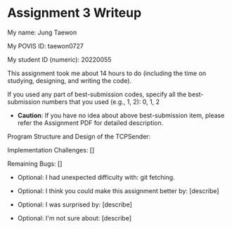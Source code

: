 Assignment 3 Writeup
=============

My name: Jung Taewon 

My POVIS ID: taewon0727

My student ID (numeric): 20220055

This assignment took me about 14 hours to do (including the time on studying, designing, and writing the code).

If you used any part of best-submission codes, specify all the best-submission numbers that you used (e.g., 1, 2): 0, 1, 2

- **Caution**: If you have no idea about above best-submission item, please refer the Assignment PDF for detailed description.

Program Structure and Design of the TCPSender:


Implementation Challenges:
[]

Remaining Bugs:
[]

- Optional: I had unexpected difficulty with: git fetching.

- Optional: I think you could make this assignment better by: [describe]

- Optional: I was surprised by: [describe]

- Optional: I'm not sure about: [describe]
